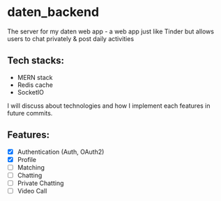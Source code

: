 # daten_backend
The server for my daten web app - a web app just like Tinder but allows users to chat privately & post daily activities

## Tech stacks: 
- MERN stack
- Redis cache
- SocketIO

I will discuss about technologies and how I implement each features in future commits.

## Features:
- [x] Authentication (Auth, OAuth2)
- [x] Profile
- [ ] Matching
- [ ] Chatting
- [ ] Private Chatting
- [ ] Video Call
